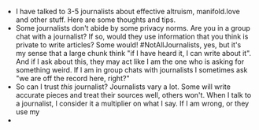 - I have talked to 3-5 journalists about effective altruism, manifold.love and other stuff. Here are some thoughts and tips.
- Some journalists don't abide by some privacy norms. Are you in a group chat with a journalist? If so, would they use information that you think is private to write articles? Some would! #NotAllJournalists, yes, but it's my sense that a large chunk think "if I have heard it, I can write about it". And if I ask about this, they may act like I am the one who is asking for something weird. If I am in group chats with journalists I sometimes ask "we are off the record here, right?"
- So can I trust *this* journalist? Journalists vary a lot. Some will write accurate pieces and treat their sources well, others won't. When I talk to a journalist, I consider it a multiplier on what I say. If I am wrong, or they use my
-